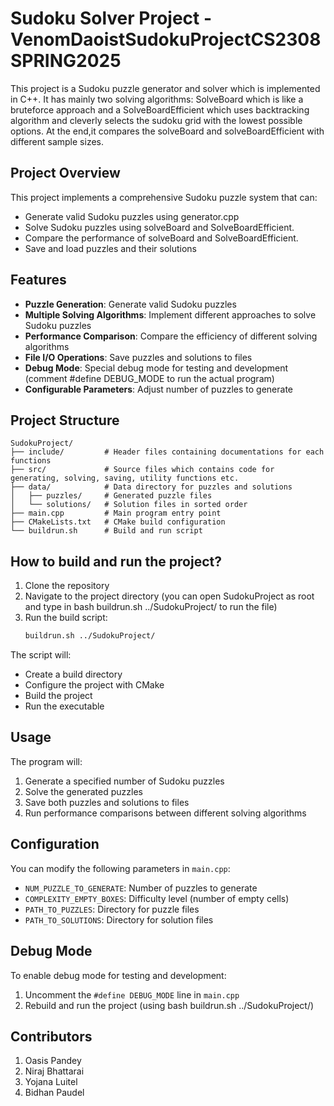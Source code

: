 # Sudoku Solver Project - VenomDaoistSudokuProjectCS2308SPRING2025

This project is a Sudoku puzzle generator and solver which is implemented in C++. It has mainly two solving algorithms: SolveBoard which is like a bruteforce approach and a SolveBoardEfficient which uses backtracking algorithm and cleverly selects the sudoku grid with the lowest possible options. At the end,it compares the solveBoard and solveBoardEfficient with different sample sizes.

## Project Overview

This project implements a comprehensive Sudoku puzzle system that can:
- Generate valid Sudoku puzzles using generator.cpp
- Solve Sudoku puzzles using solveBoard and SolveBoardEfficient.
- Compare the performance of solveBoard and SolveBoardEfficient.
- Save and load puzzles and their solutions

## Features

- **Puzzle Generation**: Generate valid Sudoku puzzles 
- **Multiple Solving Algorithms**: Implement different approaches to solve Sudoku puzzles
- **Performance Comparison**: Compare the efficiency of different solving algorithms
- **File I/O Operations**: Save puzzles and solutions to files 
- **Debug Mode**: Special debug mode for testing and development (comment #define DEBUG_MODE to run the actual program)
- **Configurable Parameters**: Adjust number of puzzles to generate

## Project Structure

```
SudokuProject/
├── include/         # Header files containing documentations for each functions
├── src/             # Source files which contains code for generating, solving, saving, utility functions etc.
├── data/            # Data directory for puzzles and solutions
│   ├── puzzles/     # Generated puzzle files
│   └── solutions/   # Solution files in sorted order
├── main.cpp         # Main program entry point
├── CMakeLists.txt   # CMake build configuration
└── buildrun.sh      # Build and run script 
```


## How to build and run the project?

1. Clone the repository
2. Navigate to the project directory (you can open SudokuProject as root and type in bash buildrun.sh ../SudokuProject/ to run the file)
3. Run the build script:
   ```bash
   buildrun.sh ../SudokuProject/
   ```

The script will:
- Create a build directory
- Configure the project with CMake
- Build the project
- Run the executable

## Usage

The program will:
1. Generate a specified number of Sudoku puzzles
2. Solve the generated puzzles
3. Save both puzzles and solutions to files
4. Run performance comparisons between different solving algorithms

## Configuration

You can modify the following parameters in `main.cpp`:
- `NUM_PUZZLE_TO_GENERATE`: Number of puzzles to generate
- `COMPLEXITY_EMPTY_BOXES`: Difficulty level (number of empty cells)
- `PATH_TO_PUZZLES`: Directory for puzzle files
- `PATH_TO_SOLUTIONS`: Directory for solution files

## Debug Mode

To enable debug mode for testing and development:
1. Uncomment the `#define DEBUG_MODE` line in `main.cpp`
2. Rebuild and run the project (using bash buildrun.sh ../SudokuProject/)

## Contributors
1. Oasis Pandey 
2. Niraj Bhattarai
3. Yojana Luitel
4. Bidhan Paudel 
